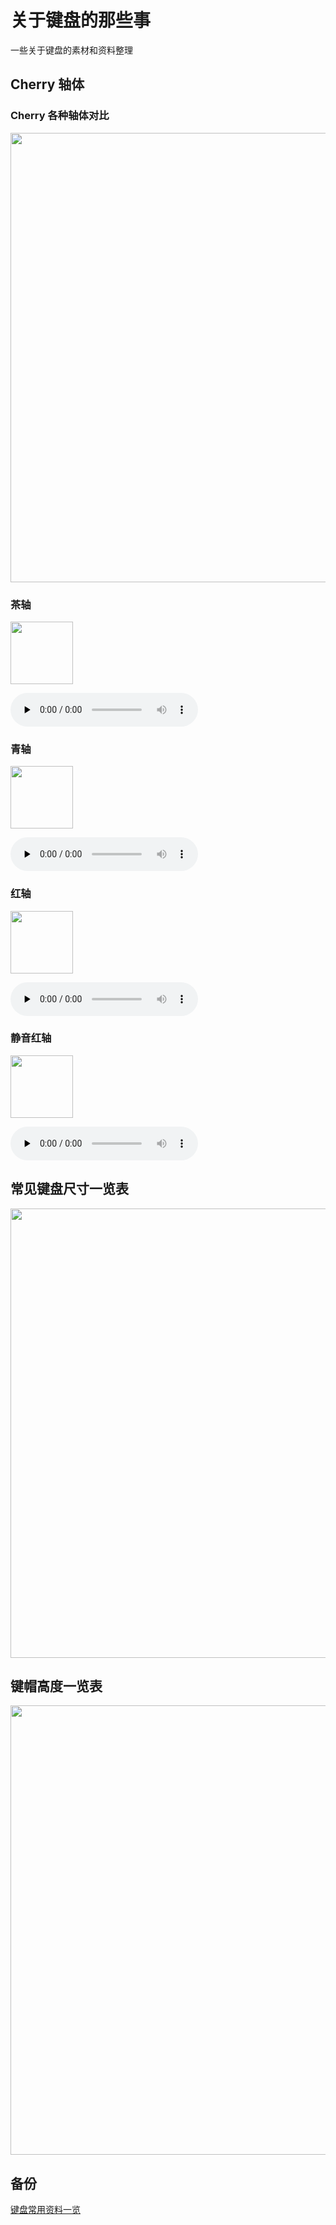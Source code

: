 # 关于键盘的那些事

一些关于键盘的素材和资料整理

## Cherry 轴体

### Cherry 各种轴体对比

<img src="https://nas.qysit.com:2046/geekpanshi/panshi_imgs/-/raw/main/sxgic/keyboards/cmp_cherrys.jpg" width="719" align=center/><br>

### 茶轴

<img src="https://nas.qysit.com:2046/geekpanshi/panshi_imgs/-/raw/main/sxgic/keyboards/Cherry-Mx-1-%E8%8C%B6%E8%BD%B4.jpg" width="100" height="100" align=center/><br>

<audio id="audio" controls="" preload="none">
      <source id="mp3" src="https://nas.qysit.com:2046/geekpanshi/panshi_imgs/-/raw/main/sxgic/keyboards/Cherry-Mx-1-%E8%8C%B6%E8%BD%B4%E5%A3%B0%E9%9F%B3.wav"><br>
      Cherry MX 茶轴 声音
</audio><br>

### 青轴

<img src="https://nas.qysit.com:2046/geekpanshi/panshi_imgs/-/raw/main/sxgic/keyboards/Cherry-Mx-2-%E9%9D%92%E8%BD%B4.jpg" width="100" height="100" align=center/><br>

<audio id="audio" controls="" preload="none"><br>
      <source id="mp3" src="https://nas.qysit.com:2046/geekpanshi/panshi_imgs/-/raw/main/sxgic/keyboards/Cherry-Mx-2-%E9%9D%92%E8%BD%B4%E5%A3%B0%E9%9F%B3.wav"><br>
      Cherry MX 青轴 声音
</audio><br>

### 红轴

<img src="https://nas.qysit.com:2046/geekpanshi/panshi_imgs/-/raw/main/sxgic/keyboards/Cherry-Mx-3-%E7%BA%A2%E8%BD%B4.jpg" width="100" height="100" align=center/><br>

<audio id="audio" controls="" preload="none"><br>
      <source id="mp3" src="https://nas.qysit.com:2046/geekpanshi/panshi_imgs/-/raw/main/sxgic/keyboards/Cherry-Mx-3-%E7%BA%A2%E8%BD%B4%E5%A3%B0%E9%9F%B3.wav"><br>
      Cherry MX 红轴 声音
</audio><br>

### 静音红轴

<img src="https://nas.qysit.com:2046/geekpanshi/panshi_imgs/-/raw/main/sxgic/keyboards/Cherry-Mx-4-%E9%9D%99%E9%9F%B3%E7%BA%A2%E8%BD%B4.jpg" width="100" height="100" align=center/><br>

<audio id="audio" controls="" preload="none">
      <source id="mp3" src="https://nas.qysit.com:2046/geekpanshi/panshi_imgs/-/raw/main/sxgic/keyboards/Cherry-Mx-4-%E9%9D%99%E9%9F%B3%E7%BA%A2%E8%BD%B4%E5%A3%B0%E9%9F%B3.wav"><br>
      Cherry MX 静音红轴 声音
</audio><br>

## 常见键盘尺寸一览表

<img src="https://nas.qysit.com:2046/geekpanshi/panshi_imgs/-/raw/main/sxgic/keyboards/keyboard_size.jpg" width="719" align=center/><br>

## 键帽高度一览表

<img src="https://nas.qysit.com:2046/geekpanshi/panshi_imgs/-/raw/main/sxgic/keyboards/3-Profile-list.jpg" width="719" align=center/><br>

## 备份

[键盘常用资料一览](https://nas.qysit.com:2046/geekpanshi/panshi_imgs/-/raw/main/sxgic/keyboards/Neutrone.com-Custom-Mechanical-Keyboard-Infographic-V4.0-20220615.pdf?inline=false)

